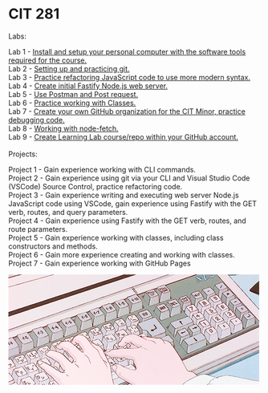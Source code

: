 # CIT 281</br>

Labs:</br>

Lab 1 - [Install and setup your personal computer with the software tools required for the course.](https://github.com/beawetton/cit281-lab1)</br>
Lab 2 - [Setting up and practicing git.](https://github.com/beawetton/cit281-lab2)</br>
Lab 3 - [Practice refactoring JavaScript code to use more modern syntax.](https://github.com/beawetton/cit281-lab3)</br>
Lab 4 - [Create initial Fastify Node.js web server.](https://github.com/beawetton/cit281-lab4)</br>
Lab 5 - [Use Postman and Post request.](https://github.com/beawetton/cit281-lab5)</br>
Lab 6 - [Practice working with Classes.](https://github.com/beawetton/cit281-lab6)</br>
Lab 7 - [Create your own GitHub organization for the CIT Minor, practice debugging code.](https://github.com/beawetton/cit281-lab7)</br>
Lab 8 - [Working with node-fetch.](https://github.com/beawetton/cit281-lab8)</br>
Lab 9 - [Create Learning Lab course/repo within your GitHub account.](https://github.com/beawetton/cit281-lab9)</br>
</br>
Projects:</br>

Project 1 - Gain experience working with CLI commands.</br>
Project 2 - Gain experience using git via your CLI and Visual Studio Code (VSCode) Source Control, practice refactoring code.</br>
Project 3 - Gain experience writing and executing web server Node.js JavaScript code using VSCode, gain experience using Fastify with the GET verb, routes, and query parameters.</br>
Project 4 - Gain experience using Fastify with the GET verb, routes, and route parameters.</br>
Project 5 - Gain experience working with classes, including class constructors and methods.</br>
Project 6 - Gain more experience creating and working with classes.</br>
Project 7 - Gain experience working with GitHub Pages</br>

![Image description](coding.gif)

